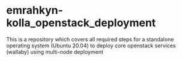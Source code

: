# emrahkyn-kolla_openstack_deployment
This is a repository which covers all required steps for a standalone operating system (Ubuntu 20.04) to deploy core openstack services (wallaby) using multi-node deployment
